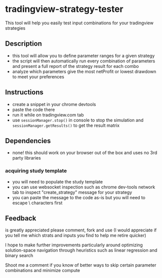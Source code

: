 # tradingview-strategy-tester
This tool will help you easily test input combinations for your tradingview strategies

## Description
 - this tool will allow you to define parameter ranges for a given strategy
 - the script will then automatically run every combination of parameters and present a full report of the strategy result for each combo
 - analyze which parameters give the most netProfit or lowest drawdown to meet your preferences

## Instructions
 - create a snippet in your chrome devtools
 - paste the code there
 - run it while on tradingview.com tab
 - use `sessionManager.stop()` in console to stop the simulation and `sessionManager.getResults()` to get the result matrix

## Dependencies
 - none! this should work on your browser out of the box and uses no 3rd party libraries

 ### acquiring study template
  - you will need to populate the study template
  - you can use websocket inspection such as chrome dev-tools network tab to inspect "create_strategy" message for your strategy
  - you can paste the message to the code as-is but you will need to escape \ characters first
  
## Feedback
is greatly appreciated please comment, fork and use (I would appreciate if you tell me which strats and inputs you find to help me retire quicker)

I hope to make further improvements particularly around optimizing solution-space navigation through heuristics such as linear regression and binary search

Shoot me a comment if you know of better ways to skip certain parameter combinations and minimize compute
  
